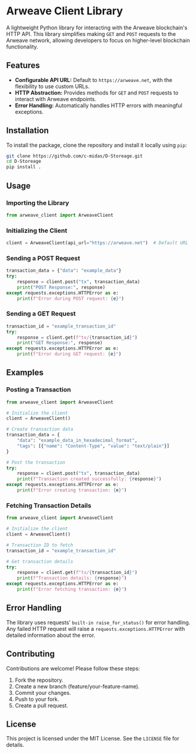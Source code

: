 # Arweave Client Library

A lightweight Python library for interacting with the Arweave blockchain's HTTP API. This library simplifies making `GET` and `POST` requests to the Arweave network, allowing developers to focus on higher-level blockchain functionality.

## Features

- **Configurable API URL:** Default to `https://arweave.net`, with the flexibility to use custom URLs.
- **HTTP Abstraction:** Provides methods for `GET` and `POST` requests to interact with Arweave endpoints.
- **Error Handling:** Automatically handles HTTP errors with meaningful exceptions.

## Installation

To install the package, clone the repository and install it locally using `pip`:

```bash
git clone https://github.com/c-midas/D-Storeage.git
cd D-Storeage
pip install .
```
## Usage
### Importing the Library

```python
from arweave_client import ArweaveClient
```
### Initializing the Client

```python
client = ArweaveClient(api_url="https://arweave.net")  # Default URL
```
### Sending a POST Request

```python
transaction_data = {"data": "example_data"}
try:
    response = client.post("tx", transaction_data)
    print("POST Response:", response)
except requests.exceptions.HTTPError as e:
    print(f"Error during POST request: {e}")
```
### Sending a GET Request
```python
transaction_id = "example_transaction_id"
try:
    response = client.get(f"tx/{transaction_id}")
    print("GET Response:", response)
except requests.exceptions.HTTPError as e:
    print(f"Error during GET request: {e}")
```
## Examples
### Posting a Transaction

```python
from arweave_client import ArweaveClient

# Initialize the client
client = ArweaveClient()

# Create transaction data
transaction_data = {
    "data": "example_data_in_hexadecimal_format",
    "tags": [{"name": "Content-Type", "value": "text/plain"}]
}

# Post the transaction
try:
    response = client.post("tx", transaction_data)
    print(f"Transaction created successfully: {response}")
except requests.exceptions.HTTPError as e:
    print(f"Error creating transaction: {e}")
```
### Fetching Transaction Details

```python
from arweave_client import ArweaveClient

# Initialize the client
client = ArweaveClient()

# Transaction ID to fetch
transaction_id = "example_transaction_id"

# Get transaction details
try:
    response = client.get(f"tx/{transaction_id}")
    print(f"Transaction details: {response}")
except requests.exceptions.HTTPError as e:
    print(f"Error fetching transaction: {e}")
```
## Error Handling
The library uses requests' `built-in raise_for_status()` for error handling. Any failed HTTP request will raise a `requests.exceptions.HTTPError` with detailed information about the error.

## Contributing
Contributions are welcome! Please follow these steps:

1. Fork the repository.
2. Create a new branch (feature/your-feature-name).
3. Commit your changes.
4. Push to your fork.
5. Create a pull request.

## License
This project is licensed under the MIT License. See the `LICENSE` file for details.